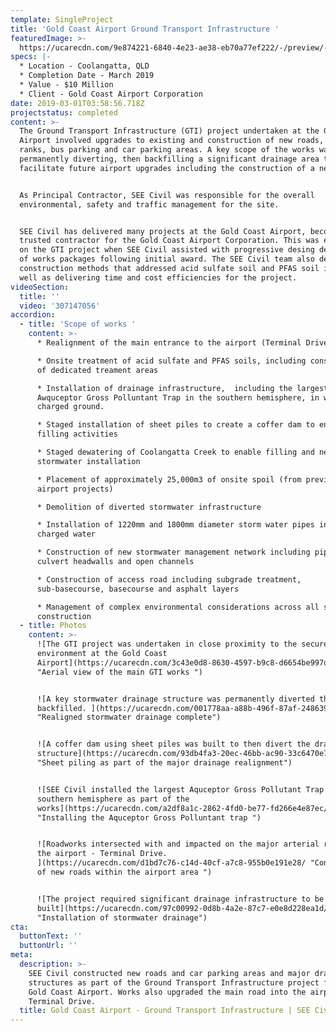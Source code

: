 ```yaml
---
template: SingleProject
title: 'Gold Coast Airport Ground Transport Infrastructure '
featuredImage: >-
  https://ucarecdn.com/9e874221-6840-4e23-ae38-eb70a77ef222/-/preview/-/enhance/50/
specs: |-
  * Location - Coolangatta, QLD
  * Completion Date - March 2019 
  * Value - $10 Million
  * Client - Gold Coast Airport Corporation
date: 2019-03-01T03:58:56.718Z
projectstatus: completed
content: >-
  The Ground Transport Infrastructure (GTI) project undertaken at the Gold Coast
  Airport involved upgrades to existing and construction of new roads, taxi
  ranks, bus parking and car parking areas. A key scope of the works was
  permanently diverting, then backfilling a significant drainage area to
  facilitate future airport upgrades including the construction of a new hotel.


  As Principal Contractor, SEE Civil was responsible for the overall
  environmental, safety and traffic management for the site. 


  SEE Civil has delivered many projects at the Gold Coast Airport, become a
  trusted contractor for the Gold Coast Airport Corporation. This was evidenced
  on the GTI project when SEE Civil assisted with progressive desing development
  of works packages following initial award. The SEE Civil team also developed
  construction methods that addressed acid sulfate soil and PFAS soil issues as
  well as delivering time and cost efficiencies for the project.
videoSection:
  title: ''
  video: '307147056'
accordion:
  - title: 'Scope of works '
    content: >-
      * Realignment of the main entrance to the airport (Terminal Drive) 

      * Onsite treatment of acid sulfate and PFAS soils, including construction
      of dedicated treament areas

      * Installation of drainage infrastructure,  including the largest
      Awquceptor Gross Polluntant Trap in the southern hemisphere, in water
      charged ground.

      * Staged installation of sheet piles to create a coffer dam to enable
      filling activities

      * Staged dewatering of Coolangatta Creek to enable filling and new
      stormwater installation

      * Placement of approximately 25,000m3 of onsite spoil (from previous
      airport projects)

      * Demolition of diverted stormwater infrastructure

      * Installation of 1220mm and 1800mm diameter storm water pipes in ground
      charged water

      * Construction of new stormwater management network including pipes, pits,
      culvert headwalls and open channels

      * Construction of access road including subgrade treatment,
      sub-basecourse, basecourse and asphalt layers

      * Management of complex environmental considerations across all stages of
      construction
  - title: Photos
    content: >-
      ![The GTI project was undertaken in close proximity to the secure airside
      environment at the Gold Coast
      Airport](https://ucarecdn.com/3c43e0d8-8630-4597-b9c8-d6654be997df/
      "Aerial view of the main GTI works ")


      ![A key stormwater drainage structure was permanently diverted then
      backfilled. ](https://ucarecdn.com/001778aa-a88b-496f-87af-2486395bf4fd/
      "Realigned stormwater drainage complete")


      ![A coffer dam using sheet piles was built to then divert the drainage
      structure](https://ucarecdn.com/93db4fa3-20ec-46bb-ac90-33c6470e770f/
      "Sheet piling as part of the major drainage realignment")


      ![SEE Civil installed the largest Aquceptor Gross Pollutant Trap in the
      southern hemisphere as part of the
      works](https://ucarecdn.com/a2df8a1c-2862-4fd0-be77-fd266e4e87ec/
      "Installing the Aquceptor Gross Polluntant trap ")


      ![Roadworks intersected with and impacted on the major arterial road into
      the airport - Terminal Drive.
      ](https://ucarecdn.com/d1bd7c76-c14d-40cf-a7c8-955b0e191e28/ "Construction
      of new roads within the airport area ")


      ![The project required significant drainage infrastructure to be
      built](https://ucarecdn.com/97c00992-0d8b-4a2e-87c7-e0e8d228ea1d/
      "Installation of stormwater drainage")
cta:
  buttonText: ''
  buttonUrl: ''
meta:
  description: >-
    SEE Civil constructed new roads and car parking areas and major drainage
    structures as part of the Ground Transport Infrastructure project for the
    Gold Coast Airport. Works also upgraded the main road into the airport,
    Terminal Drive. 
  title: Gold Coast Airport - Ground Transport Infrastructure | SEE Civil project
---
```


